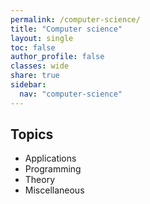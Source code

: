 ```yaml
---
permalink: /computer-science/
title: "Computer science"
layout: single
toc: false
author_profile: false
classes: wide
share: true
sidebar:
  nav: "computer-science"
---
```


## Topics

- Applications
- Programming
- Theory
- Miscellaneous
